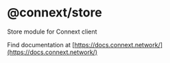 # @connext/store

Store module for Connext client

Find documentation at [https://docs.connext.network/](https://docs.connext.network/)
